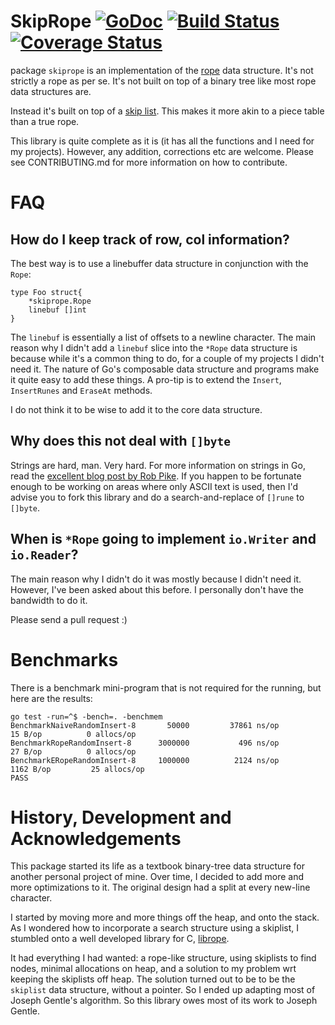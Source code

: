 # SkipRope [![GoDoc](https://godoc.org/github.com/chewxy/skiprope?status.svg)](https://godoc.org/github.com/chewxy/skiprope) [![Build Status](https://travis-ci.org/chewxy/skiprope.svg?branch=master)](https://travis-ci.org/chewxy/skiprope) [![Coverage Status](https://coveralls.io/repos/github/chewxy/skiprope/badge.svg?branch=master)](https://coveralls.io/github/chewxy/skiprope?branch=master) #

package `skiprope` is an implementation of the [rope](https://en.wikipedia.org/wiki/Rope_%28data_structure%29) data structure. It's not strictly a rope as per se. It's not built on top of a binary tree like most rope data structures are. 

Instead it's built on top of a [skip list](https://en.wikipedia.org/wiki/Skip_list).  This makes it more akin to a piece table than a true rope. 

This library is quite complete as it is (it has all the functions and I need for my projects). However, any addition, corrections etc are welcome. Please see CONTRIBUTING.md for more information on how to contribute. 


# FAQ #

## How do I keep track of row, col information? ##

The best way is to use a linebuffer data structure in conjunction with the `Rope`:

```
type Foo struct{
	*skiprope.Rope
	linebuf []int
}
```

The `linebuf` is essentially a list of offsets to a newline character. The main reason why I didn't add a `linebuf` slice into the `*Rope` data structure is because while it's a common thing to do, for a couple of my projects I didn't need it. The nature of Go's composable data structure and programs make it quite easy to add these things. A pro-tip is to extend the `Insert`, `InsertRunes` and `EraseAt` methods.

I do not think it to be wise to add it to the core data structure.

## Why does this not deal with `[]byte` ##

Strings are hard, man. Very hard. For more information on strings in Go, read the [excellent blog post by Rob Pike](https://blog.golang.org/strings). If you happen to be fortunate enough to be working on areas where only ASCII text is used, then I'd advise you to fork this library and do a search-and-replace of `[]rune` to `[]byte`. 

## When is `*Rope` going to implement `io.Writer` and `io.Reader`? ##

The main reason why I didn't do it was mostly because I didn't need it. However, I've been asked about this before. I personally don't have the bandwidth to do it.

Please send a pull request :)

# Benchmarks #

There is a benchmark mini-program that is not required for the running, but here are the results:

```
go test -run=^$ -bench=. -benchmem
BenchmarkNaiveRandomInsert-8   	   50000	     37861 ns/op	      15 B/op	       0 allocs/op
BenchmarkRopeRandomInsert-8    	 3000000	       496 ns/op	      27 B/op	       0 allocs/op
BenchmarkERopeRandomInsert-8   	 1000000	      2124 ns/op	    1162 B/op	      25 allocs/op
PASS
```

# History, Development and Acknowledgements #
This package started its life as a textbook binary-tree data structure for another personal project of mine. Over time, I decided to add more and more optimizations to it. The original design had a split at every new-line character. 

I started by moving more and more things off the heap, and onto the stack. As I wondered how to incorporate a search structure using a skiplist, I stumbled onto a well developed library for C, [librope](https://github.com/josephg/librope).

It had everything I had wanted: a rope-like structure, using skiplists to find nodes, minimal allocations on heap, and a solution to my problem wrt keeping the skiplists off heap. The solution turned out to be to be the `skiplist` data structure, without a pointer. So I ended up adapting most of Joseph Gentle's algorithm. So this library owes most of its work to Joseph Gentle. 